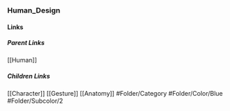 ### Human_Design
#### Links
##### Parent Links
[[Human]]
##### Children Links
[[Character]]
[[Gesture]]
[[Anatomy]]
#Folder/Category
#Folder/Color/Blue
#Folder/Subcolor/2
